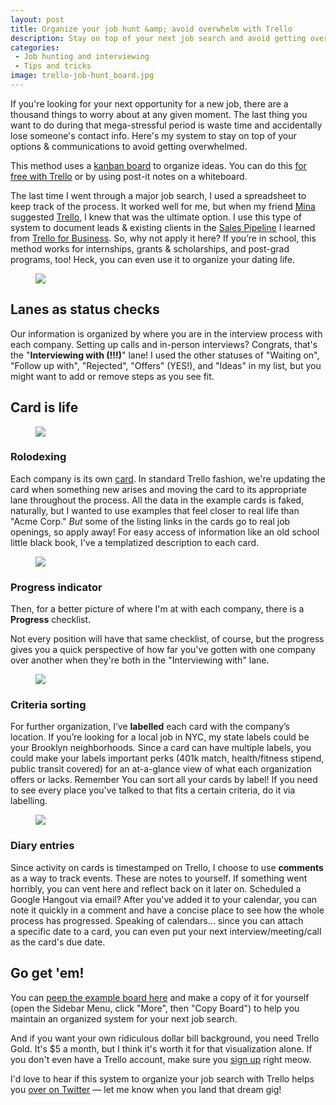 ```yaml
---
layout: post
title: Organize your job hunt &amp; avoid overwhelm with Trello
description: Stay on top of your next job search and avoid getting overwhelmed with this plug &amp; play system on Trello.
categories:
 - Job hunting and interviewing
 - Tips and tricks
image: trello-job-hunt_board.jpg
---
```


If you're looking for your next opportunity for a new job, there are a thousand things to worry about at any given moment. The last thing you want to do during that mega-stressful period is waste time and accidentally lose someone's contact info. Here's my system to stay on top of your options &amp; communications to avoid getting overwhelmed.

This method uses a [kanban board](https://en.wikipedia.org/wiki/Kanban_board) to organize ideas. You can do this [for free with Trello](https://trello.com/jsca/recommend) or by using post-it notes on a whiteboard.

The last time I went through a major job search, I used a spreadsheet to keep track of the process. It worked well for me, but when my friend [Mina](http://mina.codes) suggested [Trello](https://trello.com/jsca/recommend), I knew that was the ultimate option. I use this type of system to document leads &amp; existing clients in the [Sales Pipeline](https://trello.com/b/G7i9fEgj/sales-pipeline) I learned from [Trello for Business](http://trelloforbusiness.com). So, why not apply it here? If you’re in school, this method works for internships, grants &amp; scholarships, and post-grad programs, too! Heck, you can even use it to organize your dating life.

<figure class="alignnone"><a href="https://trello.com/b/npq3V86Z/job-hunt-example-board"><img src="{{ site.baseurl }}/media/posts/2016/jessicapaoli-dot-com_trello-job-hunt_board.jpg"></a></figure>

## Lanes as status checks

Our information is organized by where you are in the interview process with each company. Setting up calls and in-person interviews? Congrats, that's the "**Interviewing with (!!!)**" lane! I used the other statuses of "Waiting on", "Follow up with", "Rejected", "Offers" (YES!), and "Ideas" in my list, but you might want to add or remove steps as you see fit.

## Card is life

<figure class="align-left"><img src="{{ site.baseurl }}/media/posts/2016/jessicapaoli-dot-com_trello-job-hunt_rolodexin.png" class="widdo-smol"></figure>

### Rolodexing
Each company is its own [card](https://trello.com/c/0ONyqkw0/14-amazon-games-studio). In standard Trello fashion, we're updating the card when something new arises and moving the card to its appropriate lane throughout the process. All the data in the example cards is faked, naturally, but I wanted to use examples that feel closer to real life than "Acme Corp." _But_ some of the listing links in the cards go to real job openings, so apply away! For easy access of information like an old school little black book, I've a templatized description to each card.


<figure class="align-right"><img src="{{ site.baseurl }}/media/posts/2016/jessicapaoli-dot-com_trello-job-hunt_progress.png" class="widdo-smol"></figure>

### Progress indicator
Then, for a better picture of where I'm at with each company, there is a **Progress** checklist.

Not every position will have that same checklist, of course, but the progress gives you a quick perspective of how far you've gotten with one company over another when they're both in the "Interviewing with" lane.


<figure class="align-left"><img src ="{{ site.baseurl }}/media/posts/2016/jessicapaoli-dot-com_trello-job-hunt_labels.png" class="widdo-smol"></figure>

### Criteria sorting
For further organization, I’ve **labelled** each card with the company’s location. If you’re looking for a local job in NYC, my state labels could be your Brooklyn neighborhoods. Since a card can have multiple labels, you could make your labels important perks (401k match, health/fitness stipend, public transit covered) for an at-a-glance view of what each organization offers or lacks. Remember You can sort all your cards by label! If you need to see every place you've talked to that fits a certain criteria, do it via labelling.


<figure class="align-right"><img src="{{ site.baseurl }}/media/posts/2016/jessicapaoli-dot-com_trello-job-hunt_history.png" class="widdo-smol"></figure>

### Diary entries
Since activity on cards is timestamped on Trello, I choose to use **comments** as a way to track events. These are notes to yourself. If something went horribly, you can vent here and reflect back on it later on. Scheduled a Google Hangout via email? After you've added it to your calendar, you can note it quickly in a comment and have a concise place to see how the whole process has progressed. Speaking of calendars… since you can attach a specific date to a card, you can even put your next interview/meeting/call as the card's due date.

## Go get 'em!

You can [peep the example board here](https://trello.com/b/npq3V86Z/job-hunt-example-board) and make a copy of it for yourself (open the Sidebar Menu, click "More", then "Copy Board") to help you maintain an organized system for your next job search.

And if you want your own ridiculous dollar bill background, you need Trello Gold. It's $5 a month, but I think it's worth it for that visualization alone. If you don't even have a Trello account, make sure you [sign up](https://trello.com/jsca/recommend) right meow.

I'd love to hear if this system to organize your job search with Trello helps you [over on Twitter](https://twitter.com/intent/tweet?&text=@skullface+I+read+your+post+on+organizing+with+Trello+and) — let me know when you land that dream gig!
